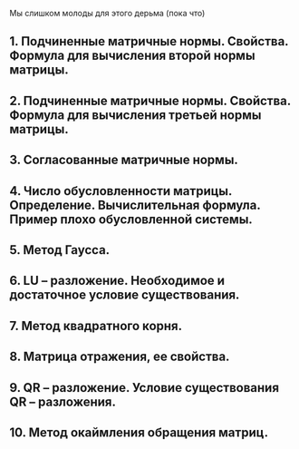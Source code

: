 Мы слишком молоды для этого дерьма (пока что)

## 1.	Подчиненные матричные нормы. Свойства. Формула для вычисления второй нормы матрицы.
## 2.	Подчиненные матричные нормы. Свойства. Формула для вычисления третьей нормы матрицы.
## 3.	Согласованные матричные нормы.
## 4.	Число обусловленности матрицы. Определение. Вычислительная формула. Пример плохо обусловленной системы.
## 5.	Метод Гаусса.
## 6.	LU – разложение. Необходимое и достаточное условие существования.
## 7.	Метод квадратного корня.
## 8.	Матрица отражения, ее свойства.
## 9.	QR – разложение. Условие существования QR – разложения.
## 10.	Метод окаймления обращения матриц.
